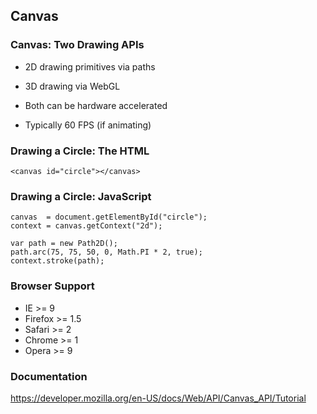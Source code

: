 ## Canvas

### Canvas: Two Drawing APIs

  * 2D drawing primitives via paths

  * 3D drawing via WebGL

  * Both can be hardware accelerated

  * Typically 60 FPS (if animating)

### Drawing a Circle: The HTML

~~~ {.html}
<canvas id="circle"></canvas>
~~~

### Drawing a Circle: JavaScript

~~~ {.javascript}
canvas  = document.getElementById("circle");
context = canvas.getContext("2d");

var path = new Path2D();
path.arc(75, 75, 50, 0, Math.PI * 2, true);
context.stroke(path);
~~~

### Browser Support

  - IE      >= 9
  - Firefox >= 1.5
  - Safari  >= 2
  - Chrome  >= 1
  - Opera   >= 9

<div class="notes">

### Documentation

<https://developer.mozilla.org/en-US/docs/Web/API/Canvas_API/Tutorial>


</div>
